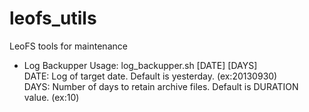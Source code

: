 leofs_utils
===========

LeoFS tools for maintenance

* Log Backupper
   Usage: log_backupper.sh [DATE] [DAYS]  
      DATE: Log of target date. Default is yesterday. (ex:20130930)  
      DAYS: Number of days to retain archive files. Default is DURATION value. (ex:10)
